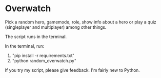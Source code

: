 # Overwatch
Pick a random hero, gamemode, role, show info about a hero or play a quiz (singleplayer and multiplayer) among other things.

The script runs in the terminal.

In the terminal, run:
1. "pip install -r requirements.txt"
2. "python random_overwatch.py"

If you try my script, please give feedback. I'm fairly new to Python.
